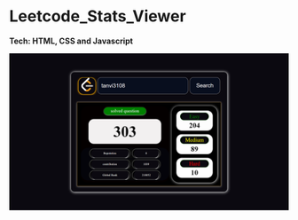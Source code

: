 # Leetcode_Stats_Viewer
**Tech: HTML, CSS and Javascript**

 
<img src="image/Screenshot from 2023-10-15 09-44-12.png.png" alt="Paris">

